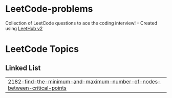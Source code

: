 # LeetCode-problems
Collection of LeetCode questions to ace the coding interview! - Created using [LeetHub v2](https://github.com/arunbhardwaj/LeetHub-2.0)

<!---LeetCode Topics Start-->
# LeetCode Topics
## Linked List
|  |
| ------- |
| [2182-find-the-minimum-and-maximum-number-of-nodes-between-critical-points](https://github.com/10sneha/LeetCode-problems/tree/master/2182-find-the-minimum-and-maximum-number-of-nodes-between-critical-points) |
<!---LeetCode Topics End-->